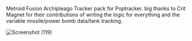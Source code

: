 Metroid Fusion Archipleago Tracker pack for Poptracker.
big thanks to Crit Magnet for their contributions of writing the logic for everything and the variable missile/power bomb data/tank tracking.




![Screenshot (119)](https://github.com/user-attachments/assets/1e8861c1-b505-4d1e-94cc-84a976e9006f)
